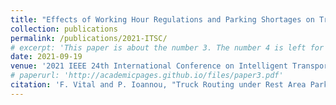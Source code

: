 ```yaml
---
title: "Effects of Working Hour Regulations and Parking Shortages on Truck Electrification"
collection: publications
permalink: /publications/2021-ITSC/
# excerpt: 'This paper is about the number 3. The number 4 is left for future work.'
date: 2021-09-19
venue: '2021 IEEE 24th International Conference on Intelligent Transportation Systems (ITSC) (Accepted)'
# paperurl: 'http://academicpages.github.io/files/paper3.pdf'
citation: 'F. Vital and P. Ioannou, "Truck Routing under Rest Area Parking Constraints," <i>2021 IEEE 24th International Conference on Intelligent Transportation Systems (ITSC)</i>, 2021 (Accepted)'
---
```

<!-- This paper is about the number 3. The number 4 is left for future work. -->

<!-- [Download paper here](http://academicpages.github.io/files/paper3.pdf) -->

<!-- Recommended citation: Your Name, You. (2015). "Paper Title Number 3." <i>Journal 1</i>. 1(3). -->